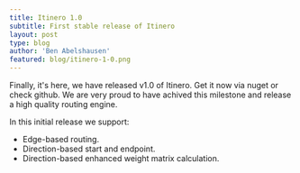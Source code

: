 ```yaml
---
title: Itinero 1.0
subtitle: First stable release of Itinero
layout: post
type: blog
author: 'Ben Abelshausen'
featured: blog/itinero-1-0.png
---
```


Finally, it's here, we have released v1.0 of Itinero. Get it now via nuget or check github. We are very proud to have achived this milestone and release a high quality routing engine. 

In this initial release we support:

- Edge-based routing.
- Direction-based start and endpoint.
- Direction-based enhanced weight matrix calculation.
